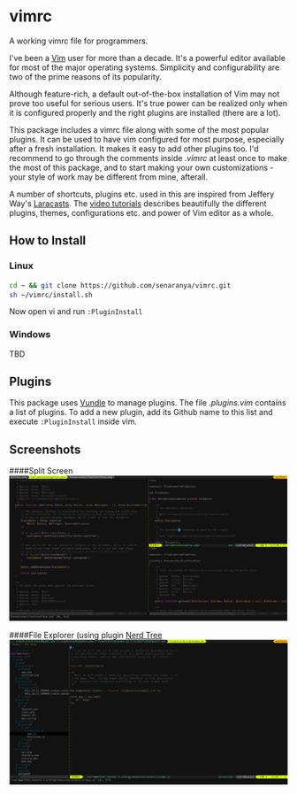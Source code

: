 # vimrc
A working vimrc file for programmers. 

I've been a [Vim](http://www.vim.org/) user for more than a decade. It's a powerful editor available for most of the major operating systems. Simplicity and configurability are two of the prime reasons of its popularity.

Although feature-rich, a default out-of-the-box installation of Vim may not prove too useful for serious users. It's true power can be realized only when it is configured properly and the right plugins are installed (there are a lot).

This package includes a vimrc file along with some of the most popular plugins. It can be used to have vim configured for most purpose, especially after a fresh installation. It makes it easy to add other plugins too. I'd recommend to go through the comments inside _.vimrc_ at least once to make the most of this package, and to start making your own customizations - your style of work may be different from mine, afterall.

A number of shortcuts, plugins etc. used in this are inspired from Jeffery Way's [Laracasts](www.laracasts.com). The [video tutorials](https://laracasts.com/series/vim-mastery) describes beautifully the different plugins, themes, configurations etc. and power of Vim editor as a whole.

## How to Install

### Linux
```bash
cd ~ && git clone https://github.com/senaranya/vimrc.git
sh ~/vimrc/install.sh
```
Now open vi and run `:PluginInstall`

### Windows
TBD

## Plugins
This package uses [Vundle](https://github.com/VundleVim/Vundle.vim) to manage plugins. The file _.plugins.vim_ contains a list of plugins. To add a new plugin, add its Github name to this list and execute `:PluginInstall` inside vim.  

## Screenshots
####Split Screen
![Split Screen](screenshots/split_screens.PNG)

####File Explorer (using plugin [Nerd Tree](https://github.com/scrooloose/nerdtree)
![File Explorer](screenshots/file_explorer.PNG)
